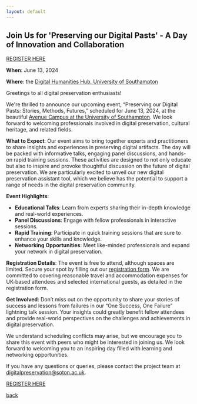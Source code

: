 ```yaml
---
layout: default
---
```


## Join Us for 'Preserving our Digital Pasts' - A Day of Innovation and Collaboration

[REGISTER HERE](https://forms.office.com/Pages/ResponsePage.aspx?id=-XhTSvQpPk2-iWadA62p2Fc3LLJ0zwpDkxVQZKLMrw1UN1NaUlBYRE4yU1I2NFE0R0VGNUZPWlJCMi4u)

**When**: June 13, 2024

**Where**: the [Digital Humanities Hub, University of Southampton](https://www.southampton.ac.uk/student-life/campuses/avenue)

Greetings to all digital preservation enthusiasts!

We're thrilled to announce our upcoming event, “Preserving our Digital Pasts: Stories, Methods, Futures,” scheduled for June 13, 2024, at the beautiful [Avenue Campus at the University of Southampton](https://www.southampton.ac.uk/student-life/campuses/avenue). We look forward to welcoming professionals involved in digital preservation, cultural heritage, and related fields.

**What to Expect**: Our event aims to bring together experts and practitioners to share insights and experiences in preserving digital artifacts. The day will be packed with informative talks, engaging panel discussions, and hands-on rapid training sessions. These activities are designed to not only educate but also to inspire and provoke thoughtful discussion on the future of digital preservation.
We are particularly excited to unveil our new digital preservation assistant tool, which we believe has the potential to support a range of needs in the digital preservation community.

**Event Highlights**:

- **Educational Talks**: Learn from experts sharing their in-depth knowledge and real-world experiences.
- **Panel Discussions**: Engage with fellow professionals in interactive sessions.
- **Rapid Training**: Participate in quick training sessions that are sure to enhance your skills and knowledge.
- **Networking Opportunities**: Meet like-minded professionals and expand your network in digital preservation.

**Registration Details**: The event is free to attend, although spaces are limited. Secure your spot by filling out our [registration form](https://forms.office.com/Pages/ResponsePage.aspx?id=-XhTSvQpPk2-iWadA62p2Fc3LLJ0zwpDkxVQZKLMrw1UN1NaUlBYRE4yU1I2NFE0R0VGNUZPWlJCMi4u). We are committed to covering reasonable travel and accommodation expenses for UK-based attendees and selected international guests, as detailed in the registration form.

**Get Involved**: Don’t miss out on the opportunity to share your stories of success and lessons from failures in our “One Success, One Failure” lightning talk session. Your insights could greatly benefit fellow attendees and provide real-world perspectives on the challenges and achievements in digital preservation.

We understand scheduling conflicts may arise, but we encourage you to share this event with peers who might be interested in joining us.
We look forward to welcoming you to an inspiring day filled with learning and networking opportunities.

If you have any questions or queries, please contact the project team at [digitalpreservation@soton.ac.uk](mailto:digitalpreservation@soton.ac.uk).

[REGISTER HERE](https://forms.office.com/Pages/ResponsePage.aspx?id=-XhTSvQpPk2-iWadA62p2Fc3LLJ0zwpDkxVQZKLMrw1UN1NaUlBYRE4yU1I2NFE0R0VGNUZPWlJCMi4u)

[back](./)
